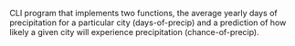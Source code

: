 CLI program that implements two functions, the average yearly days of precipitation for a particular city (days-of-precip) and a prediction of how likely a given city will experience precipitation (chance-of-precip). 
